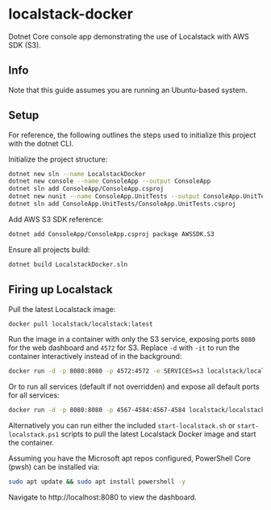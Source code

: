 # localstack-docker

Dotnet Core console app demonstrating the use of Localstack with AWS SDK (S3).

## Info

Note that this guide assumes you are running an Ubuntu-based system.

## Setup

For reference, the following outlines the steps used to initialize this project with the dotnet CLI.

Initialize the project structure:

```sh
dotnet new sln --name LocalstackDocker
dotnet new console --name ConsoleApp --output ConsoleApp
dotnet sln add ConsoleApp/ConsoleApp.csproj
dotnet new nunit --name ConsoleApp.UnitTests --output ConsoleApp.UnitTests
dotnet sln add ConsoleApp.UnitTests/ConsoleApp.UnitTests.csproj
```

Add AWS S3 SDK reference:

```sh
dotnet add ConsoleApp/ConsoleApp.csproj package AWSSDK.S3
```

Ensure all projects build:

```sh
dotnet build LocalstackDocker.sln
```

## Firing up Localstack

Pull the latest Localstack image:

```sh
docker pull localstack/localstack:latest
```

Run the image in a container with only the S3 service, exposing ports `8080` for the web dashboard and `4572` for S3. Replace `-d` with `-it` to run the container interactively instead of in the background:

```sh
docker run -d -p 8080:8080 -p 4572:4572 -e SERVICES=s3 localstack/localstack:latest
```

Or to run all services (default if not overridden) and expose all default ports for all services:

```sh
docker run -d -p 8080:8080 -p 4567-4584:4567-4584 localstack/localstack:latest
```

Alternatively you can run either the included `start-localstack.sh` or `start-localstack.ps1` scripts to pull the latest Localstack Docker image and start the container.

Assuming you have the Microsoft apt repos configured, PowerShell Core (pwsh) can be installed via:

```sh
sudo apt update && sudo apt install powershell -y
```

Navigate to http://localhost:8080 to view the dashboard.